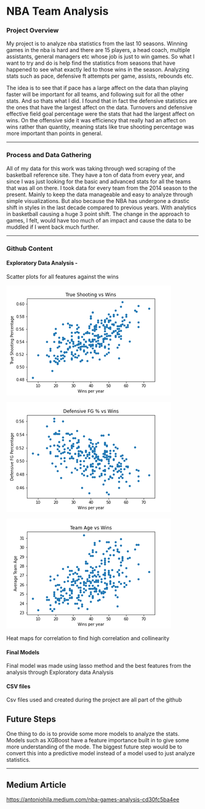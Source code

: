 # NBA Team Analysis

### Project Overview

My project is to analyze nba statistics from the last 10 seasons. Winning games in the nba is hard and there are 15 players, a head coach, multiple assistants, general managers etc whose job is just to win games. So what I want to try and do is help find the statistics from seasons that have happened to see what exactly led to those wins in the season. Analyzing stats such as pace, defensive ft attempts per game, assists, rebounds etc. 

The idea is to see that if pace has a large affect on the data than playing faster will be important for all teams, and following suit for all the other stats. And so thats what I did. I found that in fact the defensive statistics are the ones that have the largest affect on the data. Turnovers and defensive effective field goal percentage were the stats that had the largest affect on wins. On the offensive side it was efficiency that really had an affect on wins rather than quantity, meaning stats like true shooting percentage was more important than points in general. 

---
### Process and Data Gathering

All of my data for this work was taking through wed scraping of the basketball reference site. They have a ton of data from every year, and since I was just looking for the basic and advanced stats for all the teams that was all on there. I took data for every team from the 2014 season to the present. Mainly to keep the data manageable and easy to analyze through simple visualizations. But also because the NBA has undergone a drastic shift in styles in the last decade compared to previous years. With analytics in basketball causing a huge 3 point shift. The change in the approach to games, I felt, would have too much of an impact and cause the data to be muddled if I went back much further. 

---
### Github Content

#### Exploratory Data Analysis - 

Scatter plots for all features against the wins

![alt text](https://github.com/Ahila700/nba_pred_mod_2_project/blob/master/TS%25.png)

![alt text](https://github.com/Ahila700/nba_pred_mod_2_project/blob/master/DFG%25.png)

![alt text](https://github.com/Ahila700/nba_pred_mod_2_project/blob/master/Age.png)

Heat maps for correlation to find high correlation and collinearity


#### Final Models
Final model was made using lasso method and the best features from the analysis through Exploratory data Analysis
  
#### CSV files 
Csv files used and created during the project are all part of the github

## Future Steps

One thing to do is to provide some more models to analyze the stats. Models such as XGBoost have a feature importance built in to give some more understanding of the mode. The biggest future step would be to convert this into a predictive model instead of a model used to just analyze statistics. 

---
## Medium Article

https://antoniohila.medium.com/nba-games-analysis-cd30fc5ba4ee

